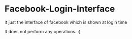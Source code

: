 # Facebook-Login-Interface

It just the interface of facebook which is shown at login time

It does not perform any operations.
:)
